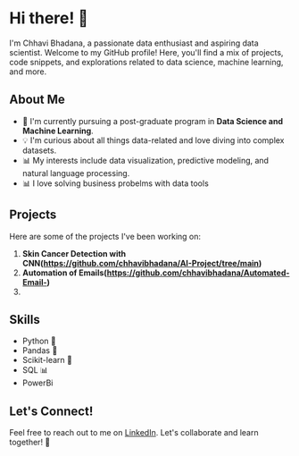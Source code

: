 # Hi there! 👋

I'm Chhavi Bhadana, a passionate data enthusiast and aspiring data scientist. Welcome to my GitHub profile! Here, you'll find a mix of projects, code snippets, and explorations related to data science, machine learning, and more.

## About Me

- 🌱 I'm currently pursuing a post-graduate program in **Data Science and Machine Learning**.
- 💡 I'm curious about all things data-related and love diving into complex datasets.
- 📊 My interests include data visualization, predictive modeling, and natural language processing.
- 📊 I love solving business probelms with data tools

## Projects

Here are some of the projects I've been working on:

1. **Skin Cancer Detection with CNN(https://github.com/chhavibhadana/AI-Project/tree/main)**
2. **Automation of Emails(https://github.com/chhavibhadana/Automated-Email-)**
3. 
## Skills

- Python 🐍
- Pandas 🐼
- Scikit-learn 🤖
- SQL 📊
- PowerBi

## Let's Connect!

Feel free to reach out to me on [LinkedIn](https://www.linkedin.com/in/chhavibhadana). Let's collaborate and learn together! 🚀



